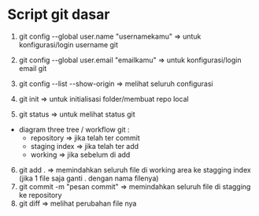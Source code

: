 # Script git dasar
1. git config --global user.name "usernamekamu" => untuk konfigurasi/login username git
2. git config --global user.email "emailkamu" => untuk konfigurasi/login email git
3. git config --list --show-origin => melihat seluruh configurasi

4. git init => untuk initialisasi folder/membuat repo local
5. git status => untuk melihat status git

* diagram three tree / workflow git :
  * repository => jika telah ter commit
  * staging index => jika telah ter add
  * working => jika sebelum di add
  
6. git add . => memindahkan seluruh file di working area ke stagging index (jika 1 file saja ganti . dengan nama filenya)
7. git commit -m "pesan commit" => memindahkan seluruh file di stagging ke repository
8. git diff => melihat perubahan file nya
